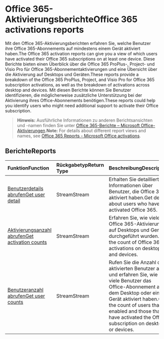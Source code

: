 # <a name="office-365-activations-reports"></a><span data-ttu-id="ca5da-101">Office 365-Aktivierungsberichte</span><span class="sxs-lookup"><span data-stu-id="ca5da-101">Office 365 activations reports</span></span>

<span data-ttu-id="ca5da-102">Mit den Office 365-Aktivierungsberichten erfahren Sie, welche Benutzer ihre Office 365-Abonnements auf mindestens einem Gerät aktiviert haben.</span><span class="sxs-lookup"><span data-stu-id="ca5da-102">The Office 365 activation reports can give you a view of which users have activated their Office 365 subscriptions on at least one device.</span></span> <span data-ttu-id="ca5da-103">Diese Berichte bieten einen Überblick über die Office 365 ProPlus-, Project- und Visio Pro für Office 365-Abonnementaktivierungen und eine Übersicht über die Aktivierung auf Desktops und Geräten.</span><span class="sxs-lookup"><span data-stu-id="ca5da-103">These reports provide a breakdown of the Office 365 ProPlus, Project, and Visio Pro for Office 365 subscription activations, as well as the breakdown of activations across desktop and devices.</span></span> <span data-ttu-id="ca5da-104">Mit diesen Berichte können Sie Benutzer identifizieren, die möglicherweise zusätzliche Unterstützung bei der Aktivierung ihres Office-Abonnements benötigen.</span><span class="sxs-lookup"><span data-stu-id="ca5da-104">These reports could help you identify users who might need additional support to activate their Office subscription.</span></span>

> <span data-ttu-id="ca5da-105">**Hinweis:** Ausführliche Informationen zu anderen Berichtsansichten und -namen finden Sie unter [Office 365-Berichte – Microsoft Office-Aktivierungen]((https://support.office.com/client/Office-activations-87c24ae2-82e0-4d1e-be01-c3bcc3f18c60)).</span><span class="sxs-lookup"><span data-stu-id="ca5da-105">**Note:** For details about different report views and names, see [Office 365 Reports - Microsoft Office activations]((https://support.office.com/client/Office-activations-87c24ae2-82e0-4d1e-be01-c3bcc3f18c60)).</span></span>

## <a name="reports"></a><span data-ttu-id="ca5da-106">Berichte</span><span class="sxs-lookup"><span data-stu-id="ca5da-106">Reports</span></span>
| <span data-ttu-id="ca5da-107">Funktion</span><span class="sxs-lookup"><span data-stu-id="ca5da-107">Function</span></span>                                 | <span data-ttu-id="ca5da-108">Rückgabetyp</span><span class="sxs-lookup"><span data-stu-id="ca5da-108">Return Type</span></span> | <span data-ttu-id="ca5da-109">Beschreibung</span><span class="sxs-lookup"><span data-stu-id="ca5da-109">Description</span></span>                              |
| :--------------------------------------- | :---------- | :--------------------------------------- |
| [<span data-ttu-id="ca5da-110">Benutzerdetails abrufen</span><span class="sxs-lookup"><span data-stu-id="ca5da-110">Get user detail</span></span>](../api/reportroot_getoffice365activationsuserdetail.md) | <span data-ttu-id="ca5da-111">Stream</span><span class="sxs-lookup"><span data-stu-id="ca5da-111">Stream</span></span>      | <span data-ttu-id="ca5da-112">Erhalten Sie detaillierte Informationen über Benutzer, die Office 365 aktiviert haben.</span><span class="sxs-lookup"><span data-stu-id="ca5da-112">Get details about users who have activated Office 365.</span></span> |
| [<span data-ttu-id="ca5da-113">Aktivierungsanzahl abrufen</span><span class="sxs-lookup"><span data-stu-id="ca5da-113">Get activation counts</span></span>](../api/reportroot_getoffice365activationcounts.md) | <span data-ttu-id="ca5da-114">Stream</span><span class="sxs-lookup"><span data-stu-id="ca5da-114">Stream</span></span>      | <span data-ttu-id="ca5da-115">Erfahren Sie, wie viele Office 365-Aktivierungen auf Desktops und Geräten durchgeführt wurden.</span><span class="sxs-lookup"><span data-stu-id="ca5da-115">Get the count of Office 365 activations on desktops and devices.</span></span> |
| [<span data-ttu-id="ca5da-116">Benutzeranzahl abrufen</span><span class="sxs-lookup"><span data-stu-id="ca5da-116">Get user counts</span></span>](../api/reportroot_getoffice365activationsusercounts.md) | <span data-ttu-id="ca5da-117">Stream</span><span class="sxs-lookup"><span data-stu-id="ca5da-117">Stream</span></span>      | <span data-ttu-id="ca5da-118">Rufen Sie die Anzahl der aktivierten Benutzer ab und erfahren Sie, wie viele Benutzer das Office-Abonnement auf dem Desktop oder einem Gerät aktiviert haben.</span><span class="sxs-lookup"><span data-stu-id="ca5da-118">Get the count of users that are enabled and those that have activated the Office subscription on desktop or devices.</span></span> |
